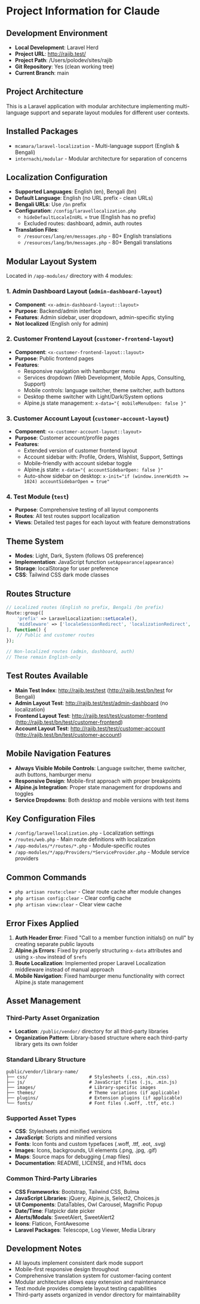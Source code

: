 # Project Information for Claude

## Development Environment
- **Local Development**: Laravel Herd
- **Project URL**: http://rajib.test/
- **Project Path**: /Users/polodev/sites/rajib
- **Git Repository**: Yes (clean working tree)
- **Current Branch**: main

## Project Architecture
This is a Laravel application with modular architecture implementing multi-language support and separate layout modules for different user contexts.

## Installed Packages
- `mcamara/laravel-localization` - Multi-language support (English & Bengali)
- `internachi/modular` - Modular architecture for separation of concerns

## Localization Configuration
- **Supported Languages**: English (en), Bengali (bn)
- **Default Language**: English (no URL prefix - clean URLs)
- **Bengali URLs**: Use `/bn` prefix
- **Configuration**: `/config/laravellocalization.php`
  - `hideDefaultLocaleInURL` = true (English has no prefix)
  - Excluded routes: dashboard, admin, auth routes
- **Translation Files**:
  - `/resources/lang/en/messages.php` - 80+ English translations
  - `/resources/lang/bn/messages.php` - 80+ Bengali translations

## Modular Layout System
Located in `/app-modules/` directory with 4 modules:

### 1. Admin Dashboard Layout (`admin-dashboard-layout`)
- **Component**: `<x-admin-dashboard-layout::layout>`
- **Purpose**: Backend/admin interface
- **Features**: Admin sidebar, user dropdown, admin-specific styling
- **Not localized** (English only for admin)

### 2. Customer Frontend Layout (`customer-frontend-layout`)
- **Component**: `<x-customer-frontend-layout::layout>`
- **Purpose**: Public frontend pages
- **Features**: 
  - Responsive navigation with hamburger menu
  - Services dropdown (Web Development, Mobile Apps, Consulting, Support)
  - Mobile controls: language switcher, theme switcher, auth buttons
  - Desktop theme switcher with Light/Dark/System options
  - Alpine.js state management: `x-data="{ mobileMenuOpen: false }"`

### 3. Customer Account Layout (`customer-account-layout`)
- **Component**: `<x-customer-account-layout::layout>`
- **Purpose**: Customer account/profile pages
- **Features**:
  - Extended version of customer frontend layout
  - Account sidebar with: Profile, Orders, Wishlist, Support, Settings
  - Mobile-friendly with account sidebar toggle
  - Alpine.js state: `x-data="{ accountSidebarOpen: false }"`
  - Auto-show sidebar on desktop: `x-init="if (window.innerWidth >= 1024) accountSidebarOpen = true"`

### 4. Test Module (`test`)
- **Purpose**: Comprehensive testing of all layout components
- **Routes**: All test routes support localization
- **Views**: Detailed test pages for each layout with feature demonstrations

## Theme System
- **Modes**: Light, Dark, System (follows OS preference)
- **Implementation**: JavaScript function `setAppearance(appearance)`
- **Storage**: localStorage for user preference
- **CSS**: Tailwind CSS dark mode classes

## Routes Structure
```php
// Localized routes (English no prefix, Bengali /bn prefix)
Route::group([
    'prefix' => LaravelLocalization::setLocale(),
    'middleware' => ['localeSessionRedirect', 'localizationRedirect', 'localeViewPath']
], function() {
    // Public and customer routes
});

// Non-localized routes (admin, dashboard, auth)
// These remain English-only
```

## Test Routes Available
- **Main Test Index**: http://rajib.test/test (http://rajib.test/bn/test for Bengali)
- **Admin Layout Test**: http://rajib.test/test/admin-dashboard (no localization)
- **Frontend Layout Test**: http://rajib.test/test/customer-frontend (http://rajib.test/bn/test/customer-frontend)
- **Account Layout Test**: http://rajib.test/test/customer-account (http://rajib.test/bn/test/customer-account)

## Mobile Navigation Features
- **Always Visible Mobile Controls**: Language switcher, theme switcher, auth buttons, hamburger menu
- **Responsive Design**: Mobile-first approach with proper breakpoints
- **Alpine.js Integration**: Proper state management for dropdowns and toggles
- **Service Dropdowns**: Both desktop and mobile versions with test items

## Key Configuration Files
- `/config/laravellocalization.php` - Localization settings
- `/routes/web.php` - Main route definitions with localization
- `/app-modules/*/routes/*.php` - Module-specific routes
- `/app-modules/*/app/Providers/*ServiceProvider.php` - Module service providers

## Common Commands
- `php artisan route:clear` - Clear route cache after module changes
- `php artisan config:clear` - Clear config cache
- `php artisan view:clear` - Clear view cache

## Error Fixes Applied
1. **Auth Header Error**: Fixed "Call to a member function initials() on null" by creating separate public layouts
2. **Alpine.js Errors**: Fixed by properly structuring `x-data` attributes and using `x-show` instead of `$refs`
3. **Route Localization**: Implemented proper Laravel Localization middleware instead of manual approach
4. **Mobile Navigation**: Fixed hamburger menu functionality with correct Alpine.js state management

## Asset Management
### Third-Party Asset Organization
- **Location**: `/public/vendor/` directory for all third-party libraries
- **Organization Pattern**: Library-based structure where each third-party library gets its own folder

### Standard Library Structure
```
public/vendor/library-name/
├── css/                       # Stylesheets (.css, .min.css)
├── js/                        # JavaScript files (.js, .min.js)
├── images/                    # Library-specific images
├── themes/                    # Theme variations (if applicable)
├── plugins/                   # Extension plugins (if applicable)
└── fonts/                     # Font files (.woff, .ttf, etc.)
```

### Supported Asset Types
- **CSS**: Stylesheets and minified versions
- **JavaScript**: Scripts and minified versions  
- **Fonts**: Icon fonts and custom typefaces (.woff, .ttf, .eot, .svg)
- **Images**: Icons, backgrounds, UI elements (.png, .jpg, .gif)
- **Maps**: Source maps for debugging (.map files)
- **Documentation**: README, LICENSE, and HTML docs

### Common Third-Party Libraries
- **CSS Frameworks**: Bootstrap, Tailwind CSS, Bulma
- **JavaScript Libraries**: jQuery, Alpine.js, Select2, Choices.js
- **UI Components**: DataTables, Owl Carousel, Magnific Popup
- **Date/Time**: Flatpickr date picker
- **Alerts/Modals**: SweetAlert, SweetAlert2
- **Icons**: Flaticon, FontAwesome
- **Laravel Packages**: Telescope, Log Viewer, Media Library



## Development Notes
- All layouts implement consistent dark mode support
- Mobile-first responsive design throughout
- Comprehensive translation system for customer-facing content
- Modular architecture allows easy extension and maintenance
- Test module provides complete layout testing capabilities
- Third-party assets organized in vendor directory for maintainability